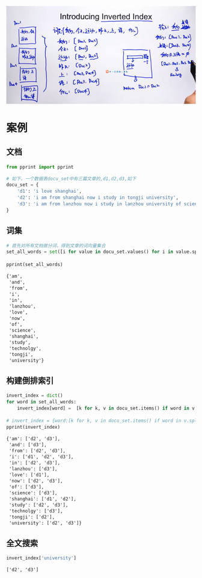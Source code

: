 ![](./images/倒排表/倒排表-20210111-174159-545809.png)



# 案例

## 文档

```python
from pprint import pprint
```


```python
# 如下，一个数据表docu_set中有三篇文章的,d1,d2,d3,如下
docu_set = {
    'd1': 'i love shanghai',
    'd2': 'i am from shanghai now i study in tongji university',
    'd3': 'i am from lanzhou now i study in lanzhou university of science  and  technolgy',
}
```



## 词集


```python
# 首先对所有文档做分词，得到文章的词向量集合
set_all_words = set([i for value in docu_set.values() for i in value.split()])

pprint(set_all_words)
```

    {'am',
     'and',
     'from',
     'i',
     'in',
     'lanzhou',
     'love',
     'now',
     'of',
     'science',
     'shanghai',
     'study',
     'technolgy',
     'tongji',
     'university'}



## 构建倒排索引

```python
invert_index = dict()
for word in set_all_words: 
    invert_index[word] =  [k for k, v in docu_set.items() if word in v.split()]
    
# invert_index = {word:[k for k, v in docu_set.items() if word in v.split()] for word in set_all_words}
pprint(invert_index)
```

    {'am': ['d2', 'd3'],
     'and': ['d3'],
     'from': ['d2', 'd3'],
     'i': ['d1', 'd2', 'd3'],
     'in': ['d2', 'd3'],
     'lanzhou': ['d3'],
     'love': ['d1'],
     'now': ['d2', 'd3'],
     'of': ['d3'],
     'science': ['d3'],
     'shanghai': ['d1', 'd2'],
     'study': ['d2', 'd3'],
     'technolgy': ['d3'],
     'tongji': ['d2'],
     'university': ['d2', 'd3']}



## 全文搜索

```python
invert_index['university']
```


    ['d2', 'd3']